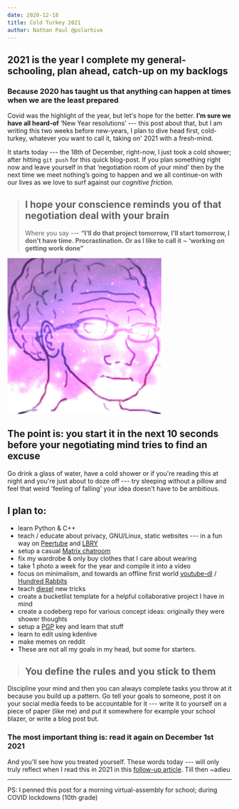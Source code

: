 ```yaml
---
date: 2020-12-18
title: Cold Turkey 2021
author: Nathan Paul @polarhive
---
```


## 2021 is the year I complete my general-schooling, plan ahead, catch-up on my backlogs

### **Because 2020 has taught us that** anything **can happen at times when we are the least prepared**

Covid was the highlight of the year, but let's hope for the better. **I’m sure we have
all heard-of** ‘New Year resolutions’ --- this post about that, but I am writing
this two weeks before new-years, I plan to dive head first, cold-turkey, whatever you
want to call it, taking on' 2021 with a fresh-mind.

It starts today --- the 18th of December, right-now, I just took a cold shower;
after hitting `git push` for this quick blog-post. If you plan something right now and leave
yourself in that ‘negotiation room of your mind’ then by the next time
we meet nothing’s going to happen and we all continue-on with our
lives as we love to surf against our *cognitive friction*.

> ## I hope your conscience reminds you of that negotiation deal with your brain
> Where you say --- **“I’ll do that project tomorrow, I’ll start tomorrow, I
> don’t have time. Procrastination. Or as I like to call it ~ ‘working on getting
> work done”**

![wojak](brain.png)

## **The point is: you start it in the next 10 seconds before your** negotiating mind tries to find an excuse

Go drink a glass of water, have a cold shower or if you're reading this at
night and you're just about to doze off --- try sleeping without a pillow and feel
that weird 'feeling of falling' your idea doesn't have to be ambitious.

## I plan to:

- learn Python & C++
- teach / educate about privacy, GNU/Linux, static websites --- in a fun way on [Peertube](/peertube) and [LBRY](/lbry)
- setup a casual [Matrix chatroom](/chatroom/matrix)
- fix my wardrobe & only buy clothes that I care about wearing
- take 1 photo a week for the year and compile it into a video
- focus on minimalism, and towards an offline first world [youtube-dl](https://youtube-dl.org/) / [Hundred Rabbits](https://100r.co/site/philosophy.html)
- teach [diesel](https://pixelfed.social/p/polarhive/170839994435506176) new tricks
- create a bucketlist template for a helpful collaborative project I have in mind
- create a codeberg repo for various concept ideas: originally they were shower thoughts
- setup a [PGP](/pgp/) key and learn that stuff
- learn to edit using kdenlive
- make memes on reddit
- These are not all my goals in my head, but some for starters.

> ## You **define the rules and** you **stick to them**

Discipline your mind and then you can always complete tasks you throw at it
because you build up a pattern. Go tell your goals to someone, post it on your
social media feeds to be accountable for it --- write it to yourself on a piece of
paper (like me) and put it somewhere for example your school blazer, or write a
blog post but.

### **The most important thing is**: read it again on December 1st 2021

And you'll see how you treated yourself. These words today --- will only truly reflect when I read this in 2021 in this
[follow-up article](/blog/2022). Till then ~adieu

---
PS: I penned this post for a morning virtual-assembly for school; during COVID lockdowns (10th grade)
